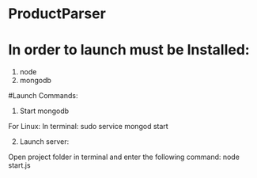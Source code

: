 # ProductParser

# In order to launch must be Installed:

1) node
2) mongodb

#Launch Commands:

1) Start mongodb

For Linux:
In terminal: sudo service mongod start

2) Launch server:

Open project folder in terminal and enter the following command: node start.js
